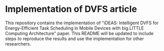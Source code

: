 # Implementation of DVFS article
This repository contains the implementation of "iDEAS: Intelligent DVFS for Energy-Efficient Task Scheduling in Mobile Devices with big.LITTLE Computing Architecture" paper. This README will be updated to include steps to reproduce the results and use the implementation for other researchers.

